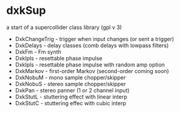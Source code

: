 # dxkSup
a start of a supercollider class library (gpl v 3)

- DxkChangeTrig - trigger when input changes (or sent a trigger)
- DxkDelays - delay classes (comb delays with lowpass filters)
- DxkFm - Fm synth
- DxkIpls - resettable phase impulse
- DxkIpls - resettable phase impulse with random amp option
- DxkMarkov - first-order Markov (second-order coming soon)
- DxkNobuM - mono sample chopper/skipper
- DxkNobuS - stereo sample chopper/skipper
- DxkPan - stereo panner (1 or 2 channel input)
- DxkStutL - stuttering effect with linear interp
- DxkStutC - stuttering effec with cubic interp

